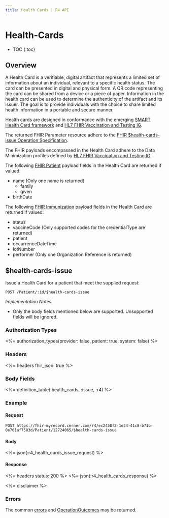 ```yaml
---
title: Health Cards | R4 API
---
```


# Health-Cards

* TOC
{:toc}

## Overview

A Health Card is a verifiable, digital artifact that represents a limited set of information about an individual, relevant to a specific health status. The card can be presented in digital and physical form. A QR code representing the card can be shared from a device or a piece of paper. Information in the health card can be used to determine the authenticity of the artifact and its issuer. The goal is to provide individuals with the choice to share limited health information in a portable and secure manner.

Health cards are designed in conformance with the emerging [SMART Health Card framework](https://smarthealth.cards) and [HL7 FHIR Vaccination and Testing IG](http://build.fhir.org/ig/dvci/vaccine-credential-ig/branches/main/).

The returned FHIR Parameter resource adhere to the [FHIR $health-cards-issue Operation Specification](https://spec.smarthealth.cards/#via-fhir-health-cards-issue-operation).

The FHIR payloads encompassed in the Health Card adhere to the Data Minimization profiles defined by [HL7 FHIR Vaccination and Testing IG](http://build.fhir.org/ig/dvci/vaccine-credential-ig/branches/main/).

The following [FHIR Patient](http://build.fhir.org/ig/dvci/vaccine-credential-ig/branches/main/StructureDefinition-vaccination-credential-patient-dm.html#tab-ms) payload fields in the Health Card are returned if valued:

* name (Only one name is returned)
  * family
  * given
* birthDate

The following [FHIR Immunization](http://build.fhir.org/ig/dvci/vaccine-credential-ig/branches/main/StructureDefinition-vaccination-credential-immunization-dm.html#tab-ms) payload fields in the Health Card are returned if valued:

* status
* vaccineCode (Only supported codes for the credentialType are returned)
* patient
* occurrenceDateTime
* lotNumber
* performer (Only one Organization Reference is returned)

## $health-cards-issue 

Issue a  Health Card for a patient that meet the supplied request:

    POST /Patient/:id/$health-cards-issue

_Implementation Notes_

* Only the body fields mentioned below are supported. Unsupported fields will be ignored.

### Authorization Types

<%= authorization_types(provider: false, patient: true, system: false) %>

### Headers

<%= headers fhir_json: true %>

### Body Fields

<%= definition_table(:health_cards, :issue, :r4) %>

### Example

#### Request

    POST https://fhir-myrecord.cerner.com/r4/ec2458f2-1e24-41c8-b71b-0e701af7583d/Patient/12724065/$health-cards-issue

#### Body

<%= json(:r4_health_cards_issue_request) %>

#### Response

<%= headers status: 200 %>
<%= json(:r4_health_cards_response) %>

<%= disclaimer %>

### Errors

The common [errors] and [OperationOutcomes] may be returned.

[errors]: ../../#client-errors
[OperationOutcomes]: ../../#operation-outcomes
